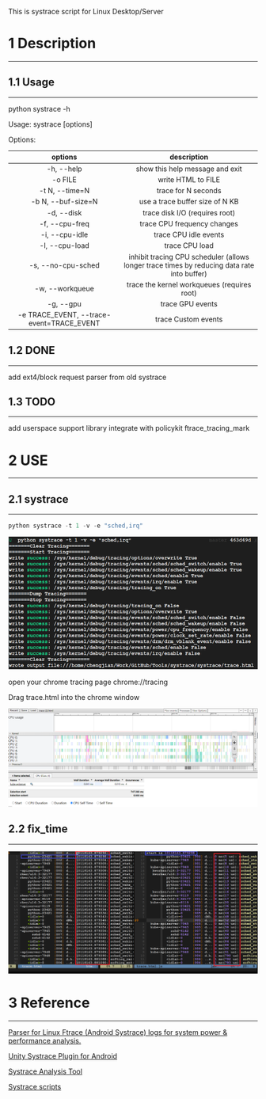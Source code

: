 This is systrace script for Linux Desktop/Server

# 1 Description
-------


## 1.1 Usage
-------

python systrace -h


Usage: systrace [options]

Options:

| options | description |
|:-------:|:-----------:|
| -h, --help | show this help message and exit	|
| -o FILE		| write HTML to FILE	|
| -t N, --time=N	| trace for N seconds	|
| -b N, --buf-size=N	| use a trace buffer size of N KB	|
| -d, --disk		| trace disk I/O (requires root)	|
| -f, --cpu-freq	| trace CPU frequency changes		|
| -i, --cpu-idle	| trace CPU idle events			|
| -l, --cpu-load	| trace CPU load			|
| -s, --no-cpu-sched	| inhibit tracing CPU scheduler (allows longer trace times by reducing data rate into buffer) |
| -w, --workqueue	| trace the kernel workqueues (requires root)	|
| -g, --gpu		| trace GPU events				|
| -e TRACE_EVENT, --trace-event=TRACE_EVENT | trace Custom events	|


## 1.2 DONE
-------

add ext4/block request parser from old systrace


## 1.3 TODO
-------

  add userspace support library
  integrate with policykit
  ftrace_tracing_mark

# 2 USE
-------

## 2.1 systrace
-------


```cpp
python systrace -t 1 -v -e "sched,irq"
```

![run_systrace](./doc/run_systrace.png)

open your chrome tracing page chrome://tracing

Drag trace.html into the chrome window


![chrome_tracing](./doc/chrome_tracing.png)

## 2.2 fix_time
-------


![fix_time](./doc/fix_time.png)

# 3 Reference
-------

[Parser for Linux Ftrace (Android Systrace) logs for system power & performance analysis.](https://github.com/corakwue/ftrace/tree/master/ftrace)

[Unity Systrace Plugin for Android](https://github.com/Over17/UnitySystracePlugin)

[Systrace Analysis Tool](https://github.com/Lynazhang/systrace_analysis_tool)

[Systrace scripts](https://github.com/zhangdongfeng/systrace)

